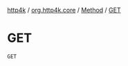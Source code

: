 [http4k](../../index.md) / [org.http4k.core](../index.md) / [Method](index.md) / [GET](./-g-e-t.md)

# GET

`GET`